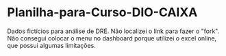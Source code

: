 # Planilha-para-Curso-DIO-CAIXA
Dados fictícios para análise de DRE.
Não localizei o link para fazer o "fork".
Não consegui colocar o menu no dashboard porque utilizei o excel online, que possui algumas limitações.
